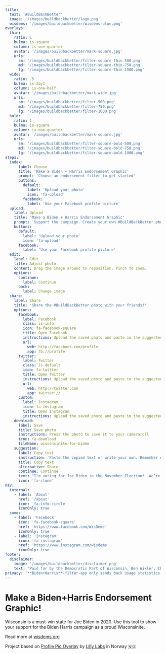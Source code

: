 ```yaml
---
title:
  text: '#BuildBackBetter'
  image: '/images/buildbackbetter/logo.png'
  wisdems: '/images/buildbackbetter/wisdems-blue.png'
overlays:
  thin: 
    ratio: 1
    bulma: is-square
    column: is-one-quarter
    avatar: '/images/buildbackbetter/mark-square.jpg'
    urls:
      sm: '/images/buildbackbetter/filter-square-thin-500.png'
      md: '/images/buildbackbetter/filter-square-thin-750.png'
      lg: '/images/buildbackbetter/filter-square-thin-1000.png'
  wide: 
    ratio: .5
    bulma: is-2by1
    column: is-one-half
    avatar: '/images/buildbackbetter/mark-wide.jpg'
    urls:
      sm: '/images/buildbackbetter/filter-500.png'
      md: '/images/buildbackbetter/filter-750.png'
      lg: '/images/buildbackbetter/filter-1000.png'
  bold: 
    ratio: 1
    bulma: is-square
    column: is-one-quarter
    avatar: '/images/buildbackbetter/mark-square.jpg'
    urls:
      sm: '/images/buildbackbetter/filter-square-bold-500.png'
      md: '/images/buildbackbetter/filter-square-bold-750.png'
      lg: '/images/buildbackbetter/filter-square-bold-1000.png'
steps:
  index:
      label: Choose
      title: 'Make a Biden + Harris Endorsement Graphic'
      prompt: 'Choose an endorsement filter to get started'
      buttons:
        default:
          label: 'Upload your photo'
          icon: 'fa-upload'
        facebook:
          label: 'Use your Facebook profile picture'
  upload:
    label: Upload
    title: 'Make a Biden + Harris Endorsement Graphic'
    prompt: 'Support the campaign. Create your own #BuildBackBetter photo and share with your friends.'
    buttons:
      default:
        label: 'Upload your photo'
        icon: 'fa-upload'
      facebook:
        label: 'Use your Facebook profile picture'
  edit:
    label: Edit
    title: Adjust photo
    content: Drag the image around to reposition. Pinch to zoom.
    options:
      continue:
        label: Continue
      back:
        label: Change image
  share:
    label: Share
    title: 'Share the #BuildBackBetter photo with your friends!'
    options:
      facebook:
        label: Facebook
        class: is-info
        icon: fa-facebook-square
        title: Open Facebook
        instructions: Upload the saved photo and paste in the suggested text.
        url:
          web: http://facebook.com/profile
          app: fb://profile
      twitter:
        label: Twitter
        class: is-default
        icon: fa-twitter
        title: Open Twitter
        instructions: Upload the saved photo and paste in the suggested text.
        url:
          web: http://twitter.com
          app: twitter://
      custom:
        label: Instagram
        icon: fa-instagram
        title: Open Instagram
        instructions: Upload the saved photo and paste in the suggested text.
    download:
      label: Save
      title: Save photo
      instructions: Press the photo to save it to your cameraroll
      icon: fa-download
      fileName: wisconsinite-for-biden
    suggestion:
      label: Copy text
      instruction: 'Paste the copied text or write your own. Remember #BuildBackBetter'
      title: Copy text
      alternative: Share
      continue: Continue
      text: "I'm voting for Joe Biden in the November Election!  We’re in a battle for the soul of the nation, and it’s up to all of us to end the Trump nightmare. Join me in showing support: wisdems.org/frame"
      icon: 'fa-clone'
nav:
  internal:
    - label: 'About'
      href: '/about'
      icon: 'fa-info-circle'
      iconOnly: true
  some:
    - label: 'Facebook'
      icon: 'fa-facebook-square'
      href: 'https://www.facebook.com/WisDems'
      iconOnly: true
    - label: 'Instagram'
      icon: 'fa-instagram'
      href: 'https://www.instagram.com/wisdems'
      iconOnly: true
footer:
  disclaimer:
    image: '/images/buildbackbetter/disclaimer.png'
    text: 'Paid for by the Democratic Part of Wisconsin, Ben Wikler, Chair.'
privacy: '**Biden+Harris**-filter-app only sends back usage statistics through Google Analytics. No images or personal information is stored by us.'
---
```


# Make a Biden+Harris Endorsement Graphic!

Wisconsin is a must-win state for Joe Biden in 2020. Use this tool to show your support for the Biden Harris campaign as a proud Wisconsinite. 

Read more at [wisdems.org](https://wisdems.org)

Project based on [Profile Pic Overlay](https://github.com/lillylabs/profile-pic-overlay) by [Lilly Labs](http://lillylabs.no) in Norway 🇳🇴
